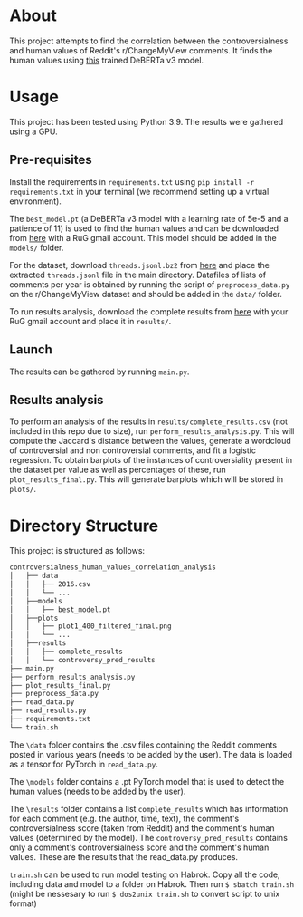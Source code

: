 # About
This project attempts to find the correlation between the controversialness and human values of Reddit's r/ChangeMyView comments. It finds the human values using [this](https://github.com/sandra-bee/human-value-detection) trained DeBERTa v3 model.

# Usage
This project has been tested using Python 3.9. The results were gathered using a GPU. 

## Pre-requisites
Install the requirements in `requirements.txt` using `pip install -r requirements.txt` in your terminal (we recommend 
setting up a virtual environment). 

The `best_model.pt` (a DeBERTa v3 model with a learning rate of 5e-5 and a patience of 11) is used to find the human values and can be downloaded from [here](https://drive.google.com/file/d/1wbznu605vpJtr3YErOkl27cynj95XMpX/view?usp=drive_link) with a RuG gmail account. This model should be added in the `models/` folder. 

For the dataset, download `threads.jsonl.bz2` from [here](https://zenodo.org/record/3778298) and place the extracted `threads.jsonl` file in the main directory. Datafiles of lists of comments per year is obtained by running the script of `preprocess_data.py` on the r/ChangeMyView dataset and should be added in the `data/` folder.

To run results analysis, download the complete results from [here](https://drive.google.com/file/d/1W-LQODa3AQUf-WvZTkrt70zhjeGcojXo/view?usp=drive_link) with your RuG gmail account and place it in `results/`.

## Launch
The results can be gathered by running `main.py`. 


## Results analysis
To perform an analysis of the results in `results/complete_results.csv` (not included in this repo due to size), run `perform_results_analysis.py`. This will compute the Jaccard's distance between the values, generate a wordcloud of controversial and non controversial comments, and fit a logistic regression. 
To obtain barplots of the instances of controversiality present in the dataset per value as well as percentages of these, run `plot_results_final.py`. This will generate barplots which will be stored in `plots/`.
# Directory Structure

This project is structured as follows:
```bash
controversialness_human_values_correlation_analysis
│   ├── data
│   │   ├── 2016.csv
│   │   └── ...
│   ├──models
│   │   ├── best_model.pt
│   ├──plots
│   │   ├── plot1_400_filtered_final.png
│   │   └── ...
│   ├──results
│   │   ├── complete_results
│   │   └── controversy_pred_results
├── main.py
├── perform_results_analysis.py
├── plot_results_final.py
├── preprocess_data.py
├── read_data.py
├── read_results.py
├── requirements.txt
└── train.sh
```

The `\data` folder contains the .csv files containing the Reddit comments posted in various years (needs to be added by the user). The data is loaded as a tensor for PyTorch in `read_data.py`.

The `\models` folder contains a .pt PyTorch model that is used to detect the human values (needs to be added by the user).

The `\results` folder contains a list `complete_results` which has information for each comment (e.g. the author, time, text), the comment's controversialness score (taken from Reddit) and the comment's human values (determined by the model). The `controversy_pred_results` contains only a comment's controversialness score and the comment's human values. These are the results that the read_data.py produces.

`train.sh` can be used to run model testing on Habrok. Copy all the code, including data and model to a folder on Habrok. Then run `$ sbatch train.sh` (might be nessesary to run `$ dos2unix train.sh` to convert script to unix format)

